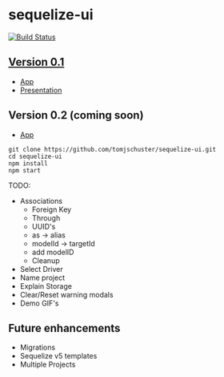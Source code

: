 # sequelize-ui
[![Build Status](https://travis-ci.com/tomjschuster/sequelize-ui.svg?branch=master)](https://travis-ci.com/tomjschuster/sequelize-ui)

## [Version 0.1](https://github.com/tomjschuster/sequelize-ui/tree/0.1.0)
- [App](http://sequelizeui.herokuapp.com)	
- [Presentation](https://www.youtube.com/watch?v=aHT6S81YvwE)	


## Version 0.2 (coming soon)
- [App](https://sequelizeui.app)

```
git clone https://github.com/tomjschuster/sequelize-ui.git
cd sequelize-ui
npm install
npm start
```

TODO:
- Associations
  - Foreign Key
  - Through
  - UUID's
  - as -> alias
  - modelId -> targetId
  - add modelID
  - Cleanup
- Select Driver
- Name project
- Explain Storage
- Clear/Reset warning modals
- Demo GIF's

## Future enhancements
- Migrations
- Sequelize v5 templates
- Multiple Projects
